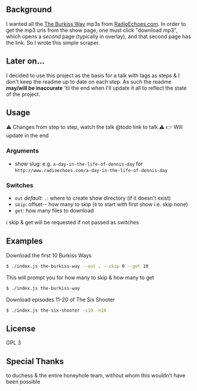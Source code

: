 ## Background
I wanted all the [The Burkiss Way](https://en.wikipedia.org/wiki/The_Burkiss_Way) mp3s from [RadioEchoes.com](http://radioechoes.com).  In order to get the mp3 urls from the show page, one must click "download mp3", which opens a *second* page (typically in overlay), and that second page has the link.  So I wrote this simple scraper.

## Later on...
I decided to use this project as the basis for a talk with tags as steps & I don't keep the readme up to date on each step. As such the readme **may/will be inaccurate** 'til the end when I'll update it all to reflect the state of the project.

## Usage
:warning: Changes from step to step, watch the talk @todo link to talk :warning:
:point_right: Will update in the end

### Arguments
* show slug: e.g. `a-day-in-the-life-of-dennis-day` for `http://www.radioechoes.com/a-day-in-the-life-of-dennis-day`
### Switches
* `out` *default: `.`*: where to create show directory (if it doesn't exist)
* `skip`: offset-- how many to skip (`0` to start with first show i.e. skip none)
* `get`: how many files to download

:information_source: skip & get will be requested if not passed as switches

## Examples
Download the first 10 Burkiss Ways
```sh
$ ./index.js the-burkiss-way --out . --skip 0 --get 10
```
This will prompt you for how many to skip & how many to get
```sh
$ ./index.js the-burkiss-way
```
Download episodes 11-20 of The Six Shooter
```sh
$ ./index.js the-six-shooter -s10 -n10
```

## License
GPL 3

## Special Thanks
to duchess & the entire honeyhole team, without whom this wouldn't have been possible

